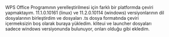 WPS Office Programının yerelleştirilmesi için farklı bir platformda çeviri yapmaktayım. 11.1.0.10161 (linux) ve 11.2.0.10114 (windows) versiyonlarının dil dosyalarının birleştirdim ve dosyaları .ts dosya formatında çeviri içermeksizin boş olarak buraya yükledim. kliteui ve launcher dosyaları sadece windows versiyonunda bulunuyor, onları olduğu gibi ekledim.
